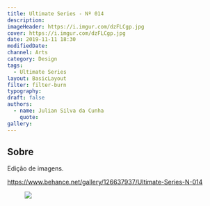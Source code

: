 ```yaml
---
title: Ultimate Series - Nº 014
description:
imageHeader: https://i.imgur.com/dzFLCgp.jpg
cover: https://i.imgur.com/dzFLCgp.jpg
date: 2019-11-11 18:30
modifiedDate:
channel: Arts
category: Design
tags:
  - Ultimate Series
layout: BasicLayout
filter: filter-burn
typography:
draft: false
authors:
  - name: Julian Silva da Cunha
    quote:
gallery:
---
```


## Sobre

Edição de imagens.

https://www.behance.net/gallery/126637937/Ultimate-Series-N-014

<figure>
<img src="https://i.imgur.com/dzFLCgp.jpg" className="max-w-none mx-auto block"/>
</figure>
